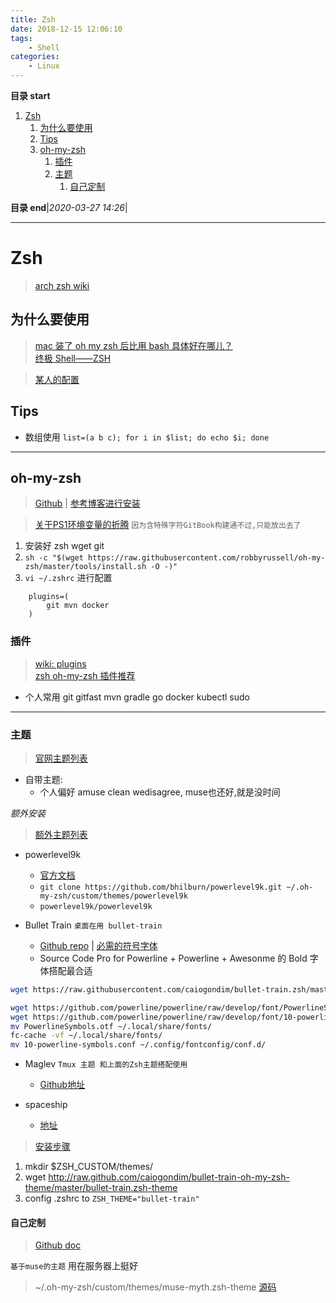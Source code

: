 ```yaml
---
title: Zsh
date: 2018-12-15 12:06:10
tags: 
    - Shell
categories: 
    - Linux
---
```


**目录 start**
 
1. [Zsh](#zsh)
    1. [为什么要使用](#为什么要使用)
    1. [Tips](#tips)
    1. [oh-my-zsh](#oh-my-zsh)
        1. [插件](#插件)
        1. [主题](#主题)
            1. [自己定制](#自己定制)

**目录 end**|_2020-03-27 14:26_|
****************************************
# Zsh
> [arch zsh wiki](https://wiki.archlinux.org/index.php/Zsh)

## 为什么要使用
> [mac 装了 oh my zsh 后比用 bash 具体好在哪儿？](https://www.zhihu.com/question/29977255)  
> [终极 Shell——ZSH](https://zhuanlan.zhihu.com/mactalk/19556676)

> [某人的配置](https://github.com/lilydjwg/dotzsh)

## Tips 


- 数组使用 `list=(a b c); for i in $list; do echo $i; done`

************************

## oh-my-zsh
> [Github](https://github.com/robbyrussell/oh-my-zsh) | [参考博客进行安装](https://segmentfault.com/a/1190000004695131)

> [关于PS1环境变量的折腾](https://gitee.com/kcp1104/codes/gca14wtqvm67l9j5r0deb56#Zsh.md) `因为含特殊字符GitBook构建通不过,只能放出去了`

1. 安装好 zsh wget git
2. `sh -c "$(wget https://raw.githubusercontent.com/robbyrussell/oh-my-zsh/master/tools/install.sh -O -)"`
3. `vi ~/.zshrc` 进行配置

```
    plugins=(
        git mvn docker
    )
```

### 插件
> [wiki: plugins](https://github.com/robbyrussell/oh-my-zsh/wiki/Plugins)  
> [zsh oh-my-zsh 插件推荐 ](https://hufangyun.com/2017/zsh-plugin/)

- 个人常用 git gitfast mvn gradle go docker kubectl sudo  

**********************

### 主题
> [官网主题列表](https://github.com/robbyrussell/oh-my-zsh/wiki/Themes) 
- 自带主题:
    - 个人偏好 amuse clean wedisagree, muse也还好,就是没时间

_额外安装_
> [额外主题列表](https://github.com/robbyrussell/oh-my-zsh/wiki/External-themes)

- powerlevel9k
    - [官方文档](https://github.com/bhilburn/powerlevel9k/wiki/Install-Instructions#option-2-install-for-oh-my-zsh)
    - `git clone https://github.com/bhilburn/powerlevel9k.git ~/.oh-my-zsh/custom/themes/powerlevel9k`
    - `powerlevel9k/powerlevel9k`

- Bullet Train `桌面在用 bullet-train` 
    - [Github repo](https://github.com/caiogondim/bullet-train.zsh) |  [必需的符号字体](https://github.com/powerline/powerline)
    - Source Code Pro for Powerline + Powerline + Awesonme 的 Bold 字体搭配最合适

```sh
wget https://raw.githubusercontent.com/caiogondim/bullet-train.zsh/master/bullet-train.zsh-theme -O /home/kcp/.oh-my-zsh/custom/themes

wget https://github.com/powerline/powerline/raw/develop/font/PowerlineSymbols.otf
wget https://github.com/powerline/powerline/raw/develop/font/10-powerline-symbols.conf
mv PowerlineSymbols.otf ~/.local/share/fonts/
fc-cache -vf ~/.local/share/fonts/
mv 10-powerline-symbols.conf ~/.config/fontconfig/conf.d/
```

- Maglev `Tmux 主题 和上面的Zsh主题搭配使用`
    - [Github地址](https://github.com/caiogondim/maglev)

- spaceship
    - [地址](https://www.ctolib.com/denysdovhan-spaceship-zsh-theme.html)

> [安装步骤](https://github.com/caiogondim/bullet-train.zsh#for-oh-my-zsh-users)
1. mkdir $ZSH_CUSTOM/themes/
2. wget http://raw.github.com/caiogondim/bullet-train-oh-my-zsh-theme/master/bullet-train.zsh-theme
3. config .zshrc to `ZSH_THEME="bullet-train" `

#### 自己定制
> [Github doc](https://github.com/robbyrussell/oh-my-zsh/wiki/Customization)

`基于muse的主题` 用在服务器上挺好
> ~/.oh-my-zsh/custom/themes/muse-myth.zsh-theme [源码](https://github.com/Kuangcp/Script/blob/master/zsh/themes/muse-mythos.zsh-theme) 

